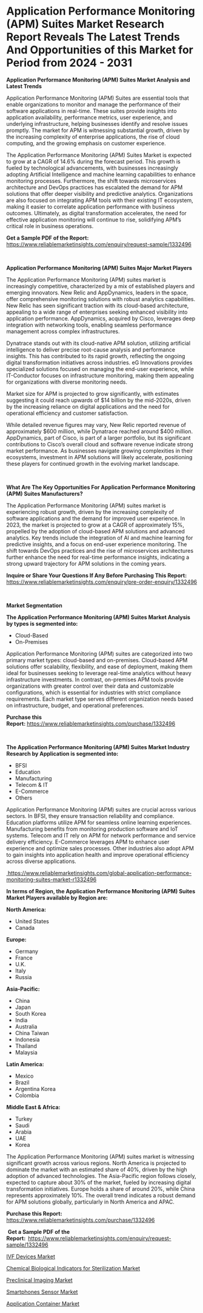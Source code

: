 <p><h1>Application Performance Monitoring (APM) Suites Market Research Report Reveals The Latest Trends And Opportunities of this Market for Period from 2024 - 2031</h1></p><p><strong>Application Performance Monitoring (APM) Suites Market Analysis and Latest Trends</strong></p>
<p><p>Application Performance Monitoring (APM) Suites are essential tools that enable organizations to monitor and manage the performance of their software applications in real-time. These suites provide insights into application availability, performance metrics, user experience, and underlying infrastructure, helping businesses identify and resolve issues promptly. The market for APM is witnessing substantial growth, driven by the increasing complexity of enterprise applications, the rise of cloud computing, and the growing emphasis on customer experience.</p><p>The Application Performance Monitoring (APM) Suites Market is expected to grow at a CAGR of 14.6% during the forecast period. This growth is fueled by technological advancements, with businesses increasingly adopting Artificial Intelligence and machine learning capabilities to enhance monitoring processes. Furthermore, the shift towards microservices architecture and DevOps practices has escalated the demand for APM solutions that offer deeper visibility and predictive analytics. Organizations are also focused on integrating APM tools with their existing IT ecosystem, making it easier to correlate application performance with business outcomes. Ultimately, as digital transformation accelerates, the need for effective application monitoring will continue to rise, solidifying APM’s critical role in business operations.</p></p>
<p><strong>Get a Sample PDF of the Report:&nbsp;</strong> <a href="https://www.reliablemarketinsights.com/enquiry/request-sample/1332496?utm_campaign=1340&utm_medium=2&utm_source=Github&utm_content=ia&utm_term=01102024&utm_id=application-performance-monitoring-apm-suites">https://www.reliablemarketinsights.com/enquiry/request-sample/1332496</a></p>
<p>&nbsp;</p>
<p><strong>Application Performance Monitoring (APM) Suites Major Market Players</strong></p>
<p><p>The Application Performance Monitoring (APM) suites market is increasingly competitive, characterized by a mix of established players and emerging innovators. New Relic and AppDynamics, leaders in the space, offer comprehensive monitoring solutions with robust analytics capabilities. New Relic has seen significant traction with its cloud-based architecture, appealing to a wide range of enterprises seeking enhanced visibility into application performance. AppDynamics, acquired by Cisco, leverages deep integration with networking tools, enabling seamless performance management across complex infrastructures.</p><p>Dynatrace stands out with its cloud-native APM solution, utilizing artificial intelligence to deliver precise root-cause analysis and performance insights. This has contributed to its rapid growth, reflecting the ongoing digital transformation initiatives across industries. eG Innovations provides specialized solutions focused on managing the end-user experience, while IT-Conductor focuses on infrastructure monitoring, making them appealing for organizations with diverse monitoring needs.</p><p>Market size for APM is projected to grow significantly, with estimates suggesting it could reach upwards of $14 billion by the mid-2020s, driven by the increasing reliance on digital applications and the need for operational efficiency and customer satisfaction. </p><p>While detailed revenue figures may vary, New Relic reported revenue of approximately $600 million, while Dynatrace reached around $400 million. AppDynamics, part of Cisco, is part of a larger portfolio, but its significant contributions to Cisco’s overall cloud and software revenue indicate strong market performance. As businesses navigate growing complexities in their ecosystems, investment in APM solutions will likely accelerate, positioning these players for continued growth in the evolving market landscape.</p></p>
<p>&nbsp;</p>
<p><strong>What Are The Key Opportunities For Application Performance Monitoring (APM) Suites Manufacturers?</strong></p>
<p><p>The Application Performance Monitoring (APM) suites market is experiencing robust growth, driven by the increasing complexity of software applications and the demand for improved user experience. In 2023, the market is projected to grow at a CAGR of approximately 15%, propelled by the adoption of cloud-based APM solutions and advanced analytics. Key trends include the integration of AI and machine learning for predictive insights, and a focus on end-user experience monitoring. The shift towards DevOps practices and the rise of microservices architectures further enhance the need for real-time performance insights, indicating a strong upward trajectory for APM solutions in the coming years.</p></p>
<p><strong>Inquire or Share Your Questions If Any Before Purchasing This Report:</strong> <a href="https://www.reliablemarketinsights.com/enquiry/pre-order-enquiry/1332496?utm_campaign=1340&utm_medium=2&utm_source=Github&utm_content=ia&utm_term=01102024&utm_id=application-performance-monitoring-apm-suites">https://www.reliablemarketinsights.com/enquiry/pre-order-enquiry/1332496</a></p>
<p>&nbsp;</p>
<p><strong>Market Segmentation</strong></p>
<p><strong>The Application Performance Monitoring (APM) Suites Market Analysis by types is segmented into:</strong></p>
<p><ul><li>Cloud-Based</li><li>On-Premises</li></ul></p>
<p><p>Application Performance Monitoring (APM) suites are categorized into two primary market types: cloud-based and on-premises. Cloud-based APM solutions offer scalability, flexibility, and ease of deployment, making them ideal for businesses seeking to leverage real-time analytics without heavy infrastructure investments. In contrast, on-premises APM tools provide organizations with greater control over their data and customizable configurations, which is essential for industries with strict compliance requirements. Each market type serves different organization needs based on infrastructure, budget, and operational preferences.</p></p>
<p><strong>Purchase this Report:&nbsp;</strong><a href="https://www.reliablemarketinsights.com/purchase/1332496?utm_campaign=1340&utm_medium=2&utm_source=Github&utm_content=ia&utm_term=01102024&utm_id=application-performance-monitoring-apm-suites">https://www.reliablemarketinsights.com/purchase/1332496</a></p>
<p>&nbsp;</p>
<p><strong>The Application Performance Monitoring (APM) Suites Market Industry Research by Application is segmented into:</strong></p>
<p><ul><li>BFSI</li><li>Education</li><li>Manufacturing</li><li>Telecom & IT</li><li>E-Commerce</li><li>Others</li></ul></p>
<p><p>Application Performance Monitoring (APM) suites are crucial across various sectors. In BFSI, they ensure transaction reliability and compliance. Education platforms utilize APM for seamless online learning experiences. Manufacturing benefits from monitoring production software and IoT systems. Telecom and IT rely on APM for network performance and service delivery efficiency. E-Commerce leverages APM to enhance user experience and optimize sales processes. Other industries also adopt APM to gain insights into application health and improve operational efficiency across diverse applications.</p></p>
<p><a href="https://www.reliablemarketinsights.com/global-application-performance-monitoring-suites-market-r1332496?utm_campaign=1340&utm_medium=2&utm_source=Github&utm_content=ia&utm_term=01102024&utm_id=application-performance-monitoring-apm-suites">&nbsp;https://www.reliablemarketinsights.com/global-application-performance-monitoring-suites-market-r1332496</a></p>
<p><strong>In terms of Region, the Application Performance Monitoring (APM) Suites Market Players available by Region are:</strong></p>
<p>
    <p> <strong> North America: </strong>
        <ul>
            <li>United States</li>
            <li>Canada</li>
        </ul>
        </p> 
    <p> <strong> Europe: </strong>
        <ul>
            <li>Germany</li>
            <li>France</li>
            <li>U.K.</li>
            <li>Italy</li>
            <li>Russia</li>
        </ul>
        </p> 
    <p> <strong> Asia-Pacific: </strong>
        <ul>
            <li>China</li>
            <li>Japan</li>
            <li>South Korea</li>
            <li>India</li>
            <li>Australia</li>
            <li>China Taiwan</li>
            <li>Indonesia</li>
            <li>Thailand</li>
            <li>Malaysia</li>
        </ul>
        </p> 
    <p> <strong> Latin America: </strong>
        <ul>
            <li>Mexico</li>
            <li>Brazil</li>
            <li>Argentina Korea</li>
            <li>Colombia</li>
        </ul>
        </p> 
    <p> <strong> Middle East & Africa: </strong>
        <ul>
            <li>Turkey</li>
            <li>Saudi</li>
            <li>Arabia</li>
            <li>UAE</li>
            <li>Korea</li>
        </ul>
    </p>
    </p>
<p><p>The Application Performance Monitoring (APM) suites market is witnessing significant growth across various regions. North America is projected to dominate the market with an estimated share of 40%, driven by the high adoption of advanced technologies. The Asia-Pacific region follows closely, expected to capture about 30% of the market, fueled by increasing digital transformation initiatives. Europe holds a share of around 20%, while China represents approximately 10%. The overall trend indicates a robust demand for APM solutions globally, particularly in North America and APAC.</p></p>
<p><strong>Purchase this Report: </strong><a href="https://www.reliablemarketinsights.com/purchase/1332496?utm_campaign=1340&utm_medium=2&utm_source=Github&utm_content=ia&utm_term=01102024&utm_id=application-performance-monitoring-apm-suites">https://www.reliablemarketinsights.com/purchase/1332496</a></p>
<p>&nbsp;<strong>Get a Sample PDF of the Report:&nbsp;&nbsp;</strong><a href="https://www.reliablemarketinsights.com/enquiry/request-sample/1332496?utm_campaign=1340&utm_medium=2&utm_source=Github&utm_content=ia&utm_term=01102024&utm_id=application-performance-monitoring-apm-suites">https://www.reliablemarketinsights.com/enquiry/request-sample/1332496</a></p>
<p><strong></strong></p>
<p><p><a href="https://www.linkedin.com/pulse/global-ivf-devices-market-trends-analysis-future-growth-shg3e?utm_campaign=1340&utm_medium=2&utm_source=Github&utm_content=ia&utm_term=01102024&utm_id=application-performance-monitoring-apm-suites">IVF Devices Market</a></p><p><a href="https://issuu.com/reportprime-2/docs/chemical-biological-indicators-for-_df6dbe00da81fb?utm_campaign=1340&utm_medium=2&utm_source=Github&utm_content=ia&utm_term=01102024&utm_id=application-performance-monitoring-apm-suites">Chemical Biological Indicators for Sterilization Market</a></p><p><a href="https://www.linkedin.com/pulse/navigating-global-preclinical-imaging-market-landscape-pq5xe?utm_campaign=1340&utm_medium=2&utm_source=Github&utm_content=ia&utm_term=01102024&utm_id=application-performance-monitoring-apm-suites">Preclinical Imaging Market</a></p><p><a href="https://issuu.com/reportprime-2/docs/smartphones-sensor-market-size-2030_98bd75d186d680?utm_campaign=1340&utm_medium=2&utm_source=Github&utm_content=ia&utm_term=01102024&utm_id=application-performance-monitoring-apm-suites">Smartphones Sensor Market</a></p><p><a href="https://www.linkedin.com/pulse/global-application-container-market-opportunities-challenges2024-dnhkc?utm_campaign=1340&utm_medium=2&utm_source=Github&utm_content=ia&utm_term=01102024&utm_id=application-performance-monitoring-apm-suites">Application Container Market</a></p></p>